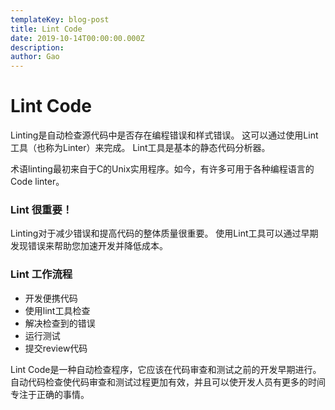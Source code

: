 ```yaml
---
templateKey: blog-post
title: Lint Code
date: 2019-10-14T00:00:00.000Z
description:
author: Gao
---
```

# Lint Code

Linting是自动检查源代码中是否存在编程错误和样式错误。 这可以通过使用Lint工具（也称为Linter）来完成。 Lint工具是基本的静态代码分析器。

术语linting最初来自于C的Unix实用程序。如今，有许多可用于各种编程语言的Code linter。

### Lint 很重要！

Linting对于减少错误和提高代码的整体质量很重要。 使用Lint工具可以通过早期发现错误来帮助您加速开发并降低成本。

### Lint 工作流程

- 开发便携代码
- 使用lint工具检查
- 解决检查到的错误
- 运行测试
- 提交review代码

Lint Code是一种自动检查程序，它应该在代码审查和测试之前的开发早期进行。
自动代码检查使代码审查和测试过程更加有效，并且可以使开发人员有更多的时间专注于正确的事情。
